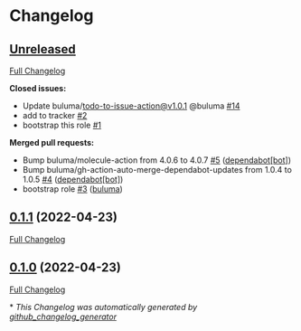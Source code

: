# Changelog

## [Unreleased](https://github.com/buluma/ansible-role-openjdk/tree/HEAD)

[Full Changelog](https://github.com/buluma/ansible-role-openjdk/compare/0.1.1...HEAD)

**Closed issues:**

- Update buluma/todo-to-issue-action@v1.0.1 @buluma [\#14](https://github.com/buluma/ansible-role-openjdk/issues/14)
- add to tracker [\#2](https://github.com/buluma/ansible-role-openjdk/issues/2)
- bootstrap this role [\#1](https://github.com/buluma/ansible-role-openjdk/issues/1)

**Merged pull requests:**

- Bump buluma/molecule-action from 4.0.6 to 4.0.7 [\#5](https://github.com/buluma/ansible-role-openjdk/pull/5) ([dependabot[bot]](https://github.com/apps/dependabot))
- Bump buluma/gh-action-auto-merge-dependabot-updates from 1.0.4 to 1.0.5 [\#4](https://github.com/buluma/ansible-role-openjdk/pull/4) ([dependabot[bot]](https://github.com/apps/dependabot))
- bootstrap role [\#3](https://github.com/buluma/ansible-role-openjdk/pull/3) ([buluma](https://github.com/buluma))

## [0.1.1](https://github.com/buluma/ansible-role-openjdk/tree/0.1.1) (2022-04-23)

[Full Changelog](https://github.com/buluma/ansible-role-openjdk/compare/0.1.0...0.1.1)

## [0.1.0](https://github.com/buluma/ansible-role-openjdk/tree/0.1.0) (2022-04-23)

[Full Changelog](https://github.com/buluma/ansible-role-openjdk/compare/b84732f73d0db8ede25b1842ab88c19dc654b23f...0.1.0)



\* *This Changelog was automatically generated by [github_changelog_generator](https://github.com/github-changelog-generator/github-changelog-generator)*

